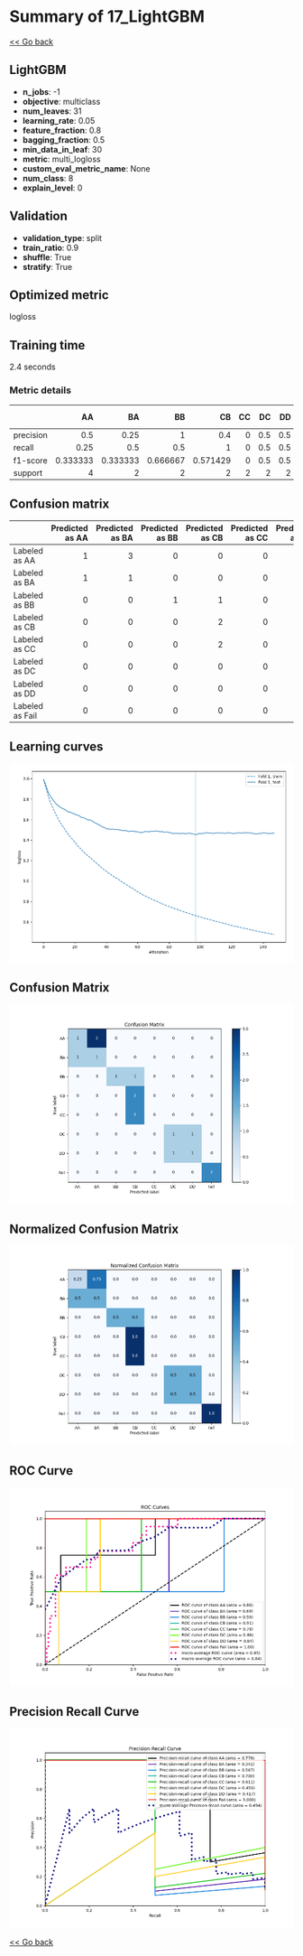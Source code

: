 # Summary of 17_LightGBM

[<< Go back](../README.md)


## LightGBM
- **n_jobs**: -1
- **objective**: multiclass
- **num_leaves**: 31
- **learning_rate**: 0.05
- **feature_fraction**: 0.8
- **bagging_fraction**: 0.5
- **min_data_in_leaf**: 30
- **metric**: multi_logloss
- **custom_eval_metric_name**: None
- **num_class**: 8
- **explain_level**: 0

## Validation
 - **validation_type**: split
 - **train_ratio**: 0.9
 - **shuffle**: True
 - **stratify**: True

## Optimized metric
logloss

## Training time

2.4 seconds

### Metric details
|           |       AA |       BA |       BB |       CB |   CC |   DC |   DD |   Fail |   accuracy |   macro avg |   weighted avg |   logloss |
|:----------|---------:|---------:|---------:|---------:|-----:|-----:|-----:|-------:|-----------:|------------:|---------------:|----------:|
| precision | 0.5      | 0.25     | 1        | 0.4      |    0 |  0.5 |  0.5 |      1 |        0.5 |    0.51875  |       0.516667 |    1.4546 |
| recall    | 0.25     | 0.5      | 0.5      | 1        |    0 |  0.5 |  0.5 |      1 |        0.5 |    0.53125  |       0.5      |    1.4546 |
| f1-score  | 0.333333 | 0.333333 | 0.666667 | 0.571429 |    0 |  0.5 |  0.5 |      1 |        0.5 |    0.488095 |       0.470899 |    1.4546 |
| support   | 4        | 2        | 2        | 2        |    2 |  2   |  2   |      2 |        0.5 |   18        |      18        |    1.4546 |


## Confusion matrix
|                 |   Predicted as AA |   Predicted as BA |   Predicted as BB |   Predicted as CB |   Predicted as CC |   Predicted as DC |   Predicted as DD |   Predicted as Fail |
|:----------------|------------------:|------------------:|------------------:|------------------:|------------------:|------------------:|------------------:|--------------------:|
| Labeled as AA   |                 1 |                 3 |                 0 |                 0 |                 0 |                 0 |                 0 |                   0 |
| Labeled as BA   |                 1 |                 1 |                 0 |                 0 |                 0 |                 0 |                 0 |                   0 |
| Labeled as BB   |                 0 |                 0 |                 1 |                 1 |                 0 |                 0 |                 0 |                   0 |
| Labeled as CB   |                 0 |                 0 |                 0 |                 2 |                 0 |                 0 |                 0 |                   0 |
| Labeled as CC   |                 0 |                 0 |                 0 |                 2 |                 0 |                 0 |                 0 |                   0 |
| Labeled as DC   |                 0 |                 0 |                 0 |                 0 |                 0 |                 1 |                 1 |                   0 |
| Labeled as DD   |                 0 |                 0 |                 0 |                 0 |                 0 |                 1 |                 1 |                   0 |
| Labeled as Fail |                 0 |                 0 |                 0 |                 0 |                 0 |                 0 |                 0 |                   2 |

## Learning curves
![Learning curves](learning_curves.png)
## Confusion Matrix

![Confusion Matrix](confusion_matrix.png)


## Normalized Confusion Matrix

![Normalized Confusion Matrix](confusion_matrix_normalized.png)


## ROC Curve

![ROC Curve](roc_curve.png)


## Precision Recall Curve

![Precision Recall Curve](precision_recall_curve.png)



[<< Go back](../README.md)
